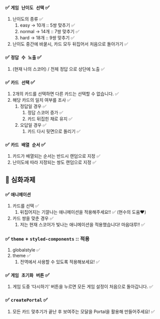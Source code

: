 ### ✅ `게임 난이도 선택` ✅

1. 난이도의 종류 ✅
    1. easy → 10개 :: 5쌍 맞추기 ✅
    2. normal → 14개 :: 7쌍 맞추기 ✅
    3. hard → 18개 :: 9쌍 맞추기 ✅
2. 난이도 중간에 바꿀시, 카드 모두 뒤집어서 처음으로 돌아가기  ✅

### ✅ `정답 수 노출` ✅

1. (현재 나의 스코어) / 전체 정답 으로 상단에 노출 ✅

### ✅ `카드 선택` ✅

1. 2개의 카드를 선택하면 다른 카드는 선택할 수 없습니다. ✅
2. 해당 카드의 일치 여부를 조사 ✅
    1. 정답일 경우 ✅
        1. 정답 스코어 증가 ✅
        2. 카드 뒤집힌 채로 유지 ✅
    2. 오답일 경우 ✅
        1. 카드 다시 뒷면으로 돌리기 ✅

### ✅ `카드 배열 순서` ✅

1. 카드가 배열되는 순서는 반드시 랜덤으로 지정 ✅
2. 난이도에 따라 지정되는 쌍도 랜덤으로 지정 ✅


## 🌈 심화과제

### ✅ `애니메이션`

1. 카드를 선택 ✅
    1. 뒤집어지는 기깔나는 애니메이션을 적용해주세요!! ✅ (현수의 도움❤️)
2. 카드 쌍을 맞춘 경우 ✅
    1. 저는 현재 스코어가 빛나는 애니메이션을 적용했습니다! 마음대루!! ✅

### ✅ `theme` + `styled-components` :: 적용

1. globalstyle ✅
2. theme ✅
    1. 전역에서 사용할 수 있도록 적용해보세요! ✅

### ✅ `게임 초기화 버튼` ✅

1. 게임 도중 ‘다시하기’ 버튼을 누르면 모든 게임 설정이 처음으로 돌아갑니다. ✅

### ✅ `createPortal` ✅

1. 모든 카드 맞추기가 끝난 후 보여주는 모달을 Portal을 활용해 만들어주세요! ✅